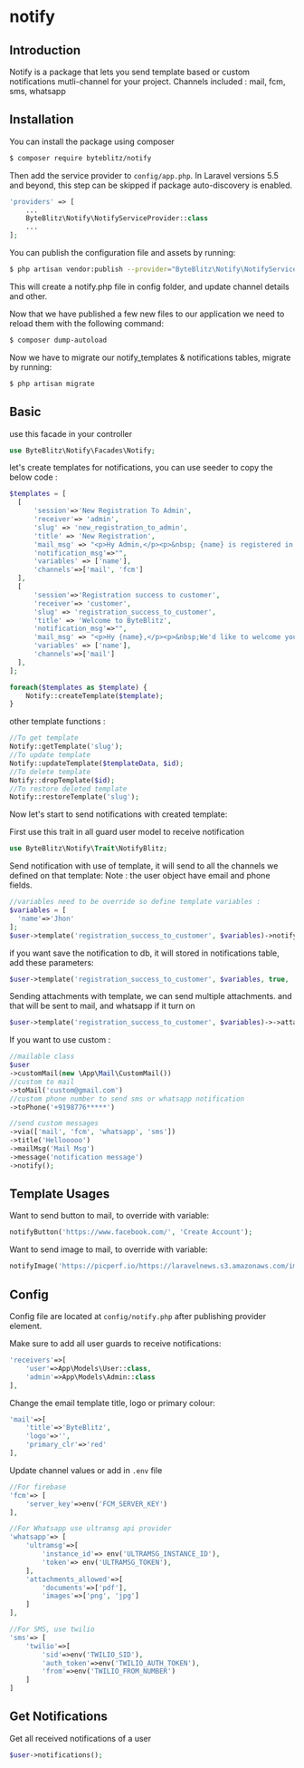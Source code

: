 # notify

## Introduction

Notify is a package that lets you send template based or custom notifications mutli-channel for your project. Channels included : mail, fcm, sms, whatsapp

## Installation

You can install the package using composer

```sh
$ composer require byteblitz/notify
```


Then add the service provider to `config/app.php`. In Laravel versions 5.5 and beyond, this step can be skipped if package auto-discovery is enabled.

```php
'providers' => [
    ...
    ByteBlitz\Notify\NotifyServiceProvider::class
    ...
];
```


You can publish the configuration file and assets by running:

```sh
$ php artisan vendor:publish --provider="ByteBlitz\Notify\NotifyServiceProvider"
```

This will create a notify.php file in config folder, and update channel details and other.


Now that we have published a few new files to our application we need to reload them with the following command:

```sh
$ composer dump-autoload
```

Now we have to migrate our notify_templates & notifications tables, migrate by running:

```sh
$ php artisan migrate
```

## Basic

use this facade in your controller

```php
use ByteBlitz\Notify\Facades\Notify;
```


let's create templates for notifications, you can use seeder to copy the below code :

```php
$templates = [
  [
      'session'=>'New Registration To Admin',
      'receiver'=> 'admin',
      'slug' => 'new_registration_to_admin',
      'title' => 'New Registration',
      'mail_msg' => "<p>Hy Admin,</p><p>&nbsp; {name} is registered in ByteBlitz, Please review and verify. </p>",
      'notification_msg'=>"",
      'variables' => ['name'],
      'channels'=>['mail', 'fcm']
  ],
  [
      'session'=>'Registration success to customer',
      'receiver'=> 'customer',
      'slug' => 'registration_success_to_customer',
      'title' => 'Welcome to ByteBlitz',
      'notification_msg'=>"",
      'mail_msg' => "<p>Hy {name},</p><p>&nbsp;We'd like to welcome you to <strong>ByteBlitz</strong>, and thank you for joining us.</p>",
      'variables' => ['name'],
      'channels'=>['mail']
  ],
];

foreach($templates as $template) {
    Notify::createTemplate($template);
}
```

other template functions : 

```php
//To get template
Notify::getTemplate('slug');
//To update template
Notify::updateTemplate($templateData, $id);
//To delete template
Notify::dropTemplate($id);
//To restore deleted template
Notify::restoreTemplate('slug');
```

Now let's start to send notifications with created template:

First use this trait in all guard user model to receive notification
```php
use ByteBlitz\Notify\Trait\NotifyBlitz;
```
Send notification with use of template, it will send to all the channels we defined on that template:
Note : the user object have email and phone fields.
```php
//variables need to be override so define template variables :
$variables = [
  'name'=>'Jhon'
];
$user->template('registration_success_to_customer', $variables)->notify();

```

if you want save the notification to db, it will stored in notifications table, add these parameters:
```php
$user->template('registration_success_to_customer', $variables, true, 'redirection route or url')->notify();
```

Sending attachments with template, we can send multiple attachments. and that will be sent to mail, and whatsapp if it turn on
```php
$user->template('registration_success_to_customer', $variables)->->attachments(['../attachment/path'])->notify();
```

If you want to use custom :
```php
//mailable class
$user
->customMail(new \App\Mail\CustomMail())
//custom to mail
->toMail('custom@gmail.com')
//custom phone number to send sms or whatsapp notification
->toPhone('+9198776*****')

//send custom messages
->via(['mail', 'fcm', 'whatsapp', 'sms'])
->title('Hellooooo')
->mailMsg('Mail Msg')
->message('notification message')
->notify();
```

## Template Usages

Want to send button to mail, to override with variable:
```php
notifyButton('https://www.facebook.com/', 'Create Account');
```

Want to send image to mail, to override with variable:
```php
notifyImage('https://picperf.io/https://laravelnews.s3.amazonaws.com/images/laravel-featured.png');
```

## Config
Config file are located at `config/notify.php` after publishing provider element.

Make sure to add all user guards to receive notifications:
```php
'receivers'=>[
    'user'=>App\Models\User::class,
    'admin'=>App\Models\Admin::class
],
```

Change the email template title, logo or primary colour:
```php
'mail'=>[
    'title'=>'ByteBlitz',
    'logo'=>'',
    'primary_clr'=>'red'
],
```
Update channel values or add in `.env` file 
```php
//For firebase
'fcm'=> [
    'server_key'=>env('FCM_SERVER_KEY')
],

//For Whatsapp use ultramsg api provider
'whatsapp'=> [
    'ultramsg'=>[
        'instance_id'=> env('ULTRAMSG_INSTANCE_ID'),
        'token'=> env('ULTRAMSG_TOKEN'),
    ],
    'attachments_allowed'=>[
        'documents'=>['pdf'],
        'images'=>['png', 'jpg']
    ]
],

//For SMS, use twilio
'sms'=> [
    'twilio'=>[
        'sid'=>env('TWILIO_SID'),
        'auth_token'=>env('TWILIO_AUTH_TOKEN'),
        'from'=>env('TWILIO_FROM_NUMBER')
    ]
]
```

## Get Notifications
Get all received notifications of a user
```php
$user->notifications();
```

